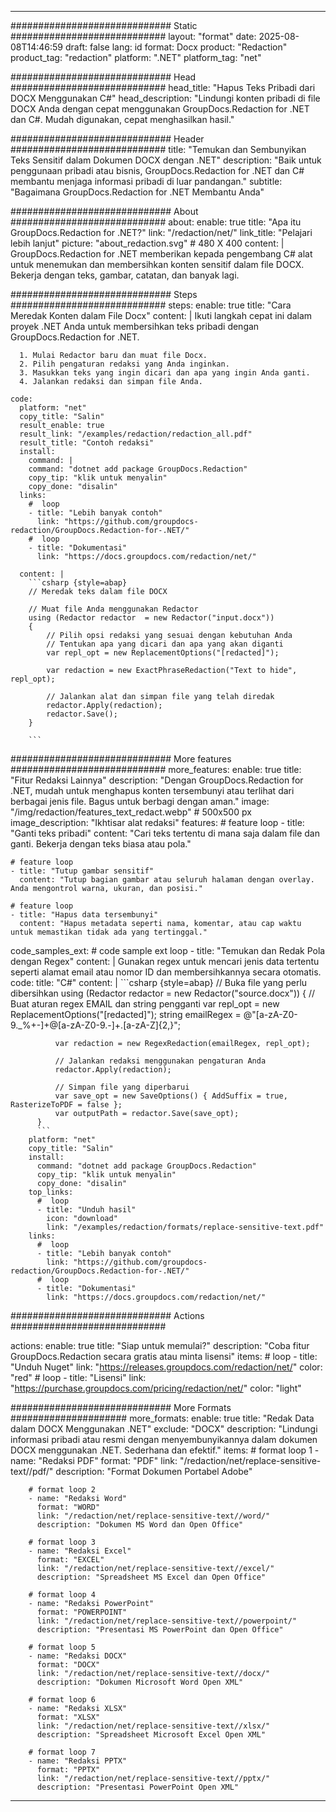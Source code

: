 
---
############################# Static ############################
layout: "format"
date:  2025-08-08T14:46:59
draft: false
lang: id
format: Docx
product: "Redaction"
product_tag: "redaction"
platform: ".NET"
platform_tag: "net"

############################# Head ############################
head_title: "Hapus Teks Pribadi dari DOCX Menggunakan C#"
head_description: "Lindungi konten pribadi di file DOCX Anda dengan cepat menggunakan GroupDocs.Redaction for .NET dan C#. Mudah digunakan, cepat menghasilkan hasil."

############################# Header ############################
title: "Temukan dan Sembunyikan Teks Sensitif dalam Dokumen DOCX dengan .NET" 
description: "Baik untuk penggunaan pribadi atau bisnis, GroupDocs.Redaction for .NET dan C# membantu menjaga informasi pribadi di luar pandangan."
subtitle: "Bagaimana GroupDocs.Redaction for .NET Membantu Anda" 

############################# About ############################
about:
    enable: true
    title: "Apa itu GroupDocs.Redaction for .NET?"
    link: "/redaction/net/"
    link_title: "Pelajari lebih lanjut"
    picture: "about_redaction.svg" # 480 X 400
    content: |
       GroupDocs.Redaction for .NET memberikan kepada pengembang C# alat untuk menemukan dan membersihkan konten sensitif dalam file DOCX. Bekerja dengan teks, gambar, catatan, dan banyak lagi.

############################# Steps ############################
steps:
    enable: true
    title: "Cara Meredak Konten dalam File Docx"
    content: |
      Ikuti langkah cepat ini dalam proyek .NET Anda untuk membersihkan teks pribadi dengan GroupDocs.Redaction for .NET.
      
      1. Mulai Redactor baru dan muat file Docx.
      2. Pilih pengaturan redaksi yang Anda inginkan.
      3. Masukkan teks yang ingin dicari dan apa yang ingin Anda ganti.
      4. Jalankan redaksi dan simpan file Anda.
   
    code:
      platform: "net"
      copy_title: "Salin"
      result_enable: true
      result_link: "/examples/redaction/redaction_all.pdf"
      result_title: "Contoh redaksi"
      install:
        command: |
        command: "dotnet add package GroupDocs.Redaction"
        copy_tip: "klik untuk menyalin"
        copy_done: "disalin"
      links:
        #  loop
        - title: "Lebih banyak contoh"
          link: "https://github.com/groupdocs-redaction/GroupDocs.Redaction-for-.NET/"
        #  loop
        - title: "Dokumentasi"
          link: "https://docs.groupdocs.com/redaction/net/"
          
      content: |
        ```csharp {style=abap}
        // Meredak teks dalam file DOCX

        // Muat file Anda menggunakan Redactor
        using (Redactor redactor  = new Redactor("input.docx"))
        {
            // Pilih opsi redaksi yang sesuai dengan kebutuhan Anda
            // Tentukan apa yang dicari dan apa yang akan diganti
            var repl_opt = new ReplacementOptions("[redacted]");
            
            var redaction = new ExactPhraseRedaction("Text to hide", repl_opt);

            // Jalankan alat dan simpan file yang telah diredak
            redactor.Apply(redaction);
            redactor.Save();
        }
        
        ```            


############################# More features ############################
more_features:
  enable: true
  title: "Fitur Redaksi Lainnya"
  description: "Dengan GroupDocs.Redaction for .NET, mudah untuk menghapus konten tersembunyi atau terlihat dari berbagai jenis file. Bagus untuk berbagi dengan aman."
  image: "/img/redaction/features_text_redact.webp" # 500x500 px
  image_description: "Ikhtisar alat redaksi"
  features:
    # feature loop
    - title: "Ganti teks pribadi"
      content: "Cari teks tertentu di mana saja dalam file dan ganti. Bekerja dengan teks biasa atau pola."

    # feature loop
    - title: "Tutup gambar sensitif"
      content: "Tutup bagian gambar atau seluruh halaman dengan overlay. Anda mengontrol warna, ukuran, dan posisi."

    # feature loop
    - title: "Hapus data tersembunyi"
      content: "Hapus metadata seperti nama, komentar, atau cap waktu untuk memastikan tidak ada yang tertinggal."
      
  code_samples_ext:
    # code sample ext loop
    - title: "Temukan dan Redak Pola dengan Regex"
      content: |
        Gunakan regex untuk mencari jenis data tertentu seperti alamat email atau nomor ID dan membersihkannya secara otomatis.
      code:
        title: "C#"
        content: |
          ```csharp {style=abap}
          //  Buka file yang perlu dibersihkan
          using (Redactor redactor  = new Redactor("source.docx"))
          {
              // Buat aturan regex EMAIL dan string pengganti
              var repl_opt = new ReplacementOptions("[redacted]");
              string emailRegex = @"[a-zA-Z0-9._%+-]+@[a-zA-Z0-9.-]+\.[a-zA-Z]{2,}";

              var redaction = new RegexRedaction(emailRegex, repl_opt);

              // Jalankan redaksi menggunakan pengaturan Anda
              redactor.Apply(redaction);

              // Simpan file yang diperbarui
              var save_opt = new SaveOptions() { AddSuffix = true, RasterizeToPDF = false };
              var outputPath = redactor.Save(save_opt);
          }
          ```
        platform: "net"
        copy_title: "Salin"
        install:
          command: "dotnet add package GroupDocs.Redaction"
          copy_tip: "klik untuk menyalin"
          copy_done: "disalin"
        top_links:
          #  loop
          - title: "Unduh hasil"
            icon: "download"
            link: "/examples/redaction/formats/replace-sensitive-text.pdf"
        links:
          #  loop
          - title: "Lebih banyak contoh"
            link: "https://github.com/groupdocs-redaction/GroupDocs.Redaction-for-.NET/"
          #  loop
          - title: "Dokumentasi"
            link: "https://docs.groupdocs.com/redaction/net/"


############################# Actions ############################

actions:
  enable: true
  title: "Siap untuk memulai?"
  description: "Coba fitur GroupDocs.Redaction secara gratis atau minta lisensi"
  items:
    #  loop
    - title: "Unduh Nuget"
      link: "https://releases.groupdocs.com/redaction/net/"
      color: "red"
        #  loop
    - title: "Lisensi"
      link: "https://purchase.groupdocs.com/pricing/redaction/net/"
      color: "light"


############################# More Formats #####################
more_formats:
    enable: true
    title: "Redak Data dalam DOCX Menggunakan .NET"
    exclude: "DOCX"
    description: "Lindungi informasi pribadi atau resmi dengan menyembunyikannya dalam dokumen DOCX menggunakan .NET. Sederhana dan efektif."
    items: 
        # format loop 1
        - name: "Redaksi PDF"
          format: "PDF"
          link: "/redaction/net/replace-sensitive-text//pdf/"
          description: "Format Dokumen Portabel Adobe"

        # format loop 2
        - name: "Redaksi Word"
          format: "WORD"
          link: "/redaction/net/replace-sensitive-text//word/"
          description: "Dokumen MS Word dan Open Office"
          
        # format loop 3
        - name: "Redaksi Excel"
          format: "EXCEL"
          link: "/redaction/net/replace-sensitive-text//excel/"
          description: "Spreadsheet MS Excel dan Open Office"

        # format loop 4
        - name: "Redaksi PowerPoint"
          format: "POWERPOINT"
          link: "/redaction/net/replace-sensitive-text//powerpoint/"
          description: "Presentasi MS PowerPoint dan Open Office"

        # format loop 5
        - name: "Redaksi DOCX"
          format: "DOCX"
          link: "/redaction/net/replace-sensitive-text//docx/"
          description: "Dokumen Microsoft Word Open XML"
          
        # format loop 6
        - name: "Redaksi XLSX"
          format: "XLSX"
          link: "/redaction/net/replace-sensitive-text//xlsx/"
          description: "Spreadsheet Microsoft Excel Open XML"
          
        # format loop 7
        - name: "Redaksi PPTX"
          format: "PPTX"
          link: "/redaction/net/replace-sensitive-text//pptx/"
          description: "Presentasi PowerPoint Open XML"


---